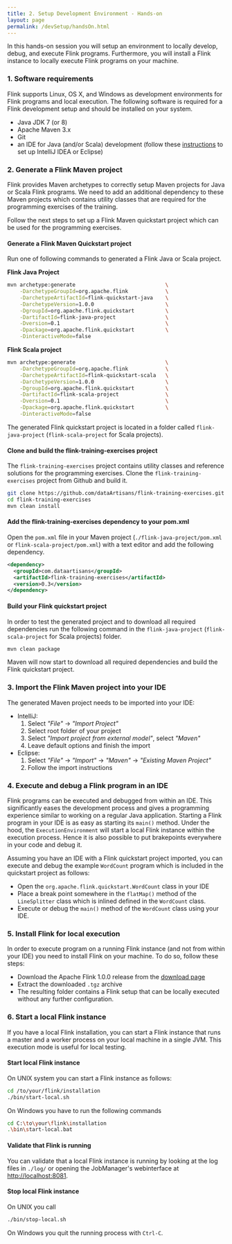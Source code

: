 ```yaml
---
title: 2. Setup Development Environment - Hands-on
layout: page
permalink: /devSetup/handsOn.html
---
```


In this hands-on session you will setup an environment to locally develop, debug, and execute Flink programs. Furthermore, you will install a Flink instance to locally execute Flink programs on your machine.

### 1. Software requirements

Flink supports Linux, OS X, and Windows as development environments for Flink programs and local execution. The following software is required for a Flink development setup and should be installed on your system.

- Java JDK 7 (or 8)
- Apache Maven 3.x
- Git
- an IDE for Java (and/or Scala) development (follow these [instructions](http://ci.apache.org/projects/flink/flink-docs-release-1.0/internals/ide_setup.html) to set up IntelliJ IDEA or Eclipse)

### 2. Generate a Flink Maven project

Flink provides Maven archetypes to correctly setup Maven projects for Java or Scala Flink programs. We need to add an additional dependency to these Maven projects which contains utility classes that are required for the programming exercises of the training. 

Follow the next steps to set up a Flink Maven quickstart project which can be used for the programming exercises.

#### Generate a Flink Maven Quickstart project

Run one of following commands to generated a Flink Java or Scala project.

**Flink Java Project**

~~~bash
mvn archetype:generate                             \
    -DarchetypeGroupId=org.apache.flink            \
    -DarchetypeArtifactId=flink-quickstart-java    \
    -DarchetypeVersion=1.0.0                       \
    -DgroupId=org.apache.flink.quickstart          \
    -DartifactId=flink-java-project                \
    -Dversion=0.1                                  \
    -Dpackage=org.apache.flink.quickstart          \
    -DinteractiveMode=false
~~~

**Flink Scala project**

~~~bash
mvn archetype:generate                             \
    -DarchetypeGroupId=org.apache.flink            \
    -DarchetypeArtifactId=flink-quickstart-scala   \
    -DarchetypeVersion=1.0.0                       \
    -DgroupId=org.apache.flink.quickstart          \
    -DartifactId=flink-scala-project               \
    -Dversion=0.1                                  \
    -Dpackage=org.apache.flink.quickstart          \
    -DinteractiveMode=false
~~~

The generated Flink quickstart project is located in a folder called `flink-java-project` (`flink-scala-project` for Scala projects).

#### Clone and build the flink-training-exercises project 

The `flink-training-exercises` project contains utility classes and reference solutions for the programming exercises. Clone the `flink-training-exercises` project from Github and build it.

~~~bash
git clone https://github.com/dataArtisans/flink-training-exercises.git
cd flink-training-exercises
mvn clean install
~~~

#### Add the flink-training-exercises dependency to your pom.xml

Open the `pom.xml` file in your Maven project (`./flink-java-project/pom.xml` or `flink-scala-project/pom.xml`) with a text editor and add the following dependency.

~~~xml
<dependency>
  <groupId>com.dataartisans</groupId>
  <artifactId>flink-training-exercises</artifactId>
  <version>0.3</version>
</dependency>
~~~

#### Build your Flink quickstart project

In order to test the generated project and to download all required dependencies run the following command in the `flink-java-project` (`flink-scala-project` for Scala projects) folder.

~~~bash
mvn clean package
~~~

Maven will now start to download all required dependencies and build the Flink quickstart project.

### 3. Import the Flink Maven project into your IDE

The generated Maven project needs to be imported into your IDE:

- IntelliJ: 
  1. Select *"File"* -> *"Import Project"*
  1. Select root folder of your project
  1. Select *"Import project from external model"*, select *"Maven"* 
  1. Leave default options and finish the import
- Eclipse: 
  1. Select *"File"* -> *"Import"* -> *"Maven"* -> *"Existing Maven Project"*
  1. Follow the import instructions

### 4. Execute and debug a Flink program in an IDE

Flink programs can be executed and debugged from within an IDE. This significantly eases the development process and gives a programming experience similar to working on a regular Java application. Starting a Flink program in your IDE is as easy as starting its `main()` method. Under the hood, the `ExecutionEnvironment` will start a local Flink instance within the execution process. Hence it is also possible to put brakepoints everywhere in your code and debug it.

Assuming you have an IDE with a Flink quickstart project imported, you can execute and debug the example `WordCount` program which is included in the quickstart project as follows:

- Open the `org.apache.flink.quickstart.WordCount` class in your IDE
- Place a break point somewhere in the `flatMap()` method of the `LineSplitter` class which is inlined defined in the `WordCount` class.
- Execute or debug the `main()` method of the `WordCount` class using your IDE.

### 5. Install Flink for local execution

In order to execute program on a running Flink instance (and not from within your IDE) you need to install Flink on your machine. To do so, follow these steps:

- Download the Apache Flink 1.0.0 release from the [download page](http://flink.apache.org/downloads.html)
- Extract the downloaded `.tgz` archive
- The resulting folder contains a Flink setup that can be locally executed without any further configuration.

### 6. Start a local Flink instance

If you have a local Flink installation, you can start a Flink instance that runs a master and a worker process on your local machine in a single JVM. This execution mode is useful for local testing. 

#### Start local Flink instance

On UNIX system you can start a Flink instance as follows:

~~~bash
cd /to/your/flink/installation
./bin/start-local.sh
~~~

On Windows you have to run the following commands

~~~bash
cd C:\to\your\flink\installation
.\bin\start-local.bat
~~~

#### Validate that Flink is running

You can validate that a local Flink instance is running by looking at the log files in `./log/` or opening the JobManager's webinterface at [http://localhost:8081](http://localhost:8081). 

#### Stop local Flink instance

On UNIX you call 

~~~bash
./bin/stop-local.sh
~~~

On Windows you quit the running process with `Ctrl-C`.
